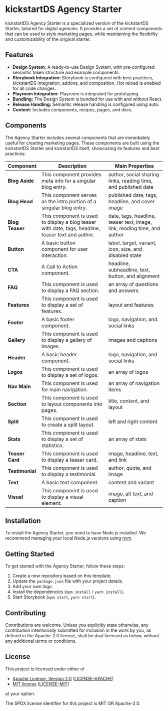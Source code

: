 # kickstartDS Agency Starter

kickstartDS Agency Starter is a specialized version of the kickstartDS Starter, tailored for digital agencies. It provides a set of content components that can be used to style marketing pages, while maintaining the flexibility and customizability of the original starter.

## Features

- **Design System:** A ready-to-use Design System, with pre-configured semantic token structure and example components.
- **Storybook Integration:** Storybook is configured with best practices, kickstartDS integration, addons, and composition. Hot reload is enabled for all code changes.
- **Playroom Integration:** Playroom is integrated for prototyping.
- **Bundling:** The Design System is bundled for use with and without React.
- **Release Handling:** Semantic release handling is configured using auto.
- **Content:** Includes components, recipes, pages, and docs.

## Components

The Agency Starter includes several components that are immediately useful for creating marketing pages. These components are built using the kickstartDS Starter and kickstartDS itself, showcasing its features and best practices:

| Component       | Description                                                                                        | Main Properties                                                          |
| --------------- | -------------------------------------------------------------------------------------------------- | ------------------------------------------------------------------------ |
| **Blog Aside**  | This component provides meta info for a singular blog entry.                                       | author, social sharing links, reading time, and published date           |
| **Blog Head**   | This component serves as the intro portion of a singular blog entry.                               | published date, tags, headline, and cover image                          |
| **Blog Teaser** | This component is used to display a blog teaser with date, tags, headline, teaser text and author. | date, tags, headline, teaser text, image, link, reading time, and author |
| **Button**      | A basic button component for user interaction.                                                     | label, target, variant, icon, size, and disabled state                   |
| **CTA**         | A Call to Action component.                                                                        | headline, subheadline, text, button, and alignment                       |
| **FAQ**         | This component is used to display a FAQ section.                                                   | an array of questions and answers                                        |
| **Features**    | This component is used to display a set of features.                                               | layout and features                                                      |
| **Footer**      | A basic footer component.                                                                          | logo, navigation, and social links                                       |
| **Gallery**     | This component is used to display a gallery of images.                                             | images and captions                                                      |
| **Header**      | A basic header component.                                                                          | logo, navigation, and social links                                       |
| **Logos**       | This component is used to display a set of logos.                                                  | an array of logos                                                        |
| **Nav Main**    | This component is used for main navigation.                                                        | an array of navigation items                                             |
| **Section**     | This component is used to layout components into pages.                                            | title, content, and layout                                               |
| **Split**       | This component is used to create a split layout.                                                   | left and right content                                                   |
| **Stats**       | This component is used to display a set of statistics.                                             | an array of stats                                                        |
| **Teaser Card** | This component is used to display a teaser card.                                                   | image, headline, text, and link                                          |
| **Testimonial** | This component is used to display a testimonial.                                                   | author, quote, and image                                                 |
| **Text**        | A basic text component.                                                                            | content and variant                                                      |
| **Visual**      | This component is used to display a visual element.                                                | image, alt text, and caption                                             |

## Installation

To install the Agency Starter, you need to have Node.js installed. We recommend managing your local Node.js versions using [nvm](https://github.com/nvm-sh/nvm).

## Getting Started

To get started with the Agency Starter, follow these steps:

1. Create a new repository based on this template.
2. Update the `package.json` file with your project details.
3. Add your own logo.
4. Install the dependencies (`npm install` / `yarn install`).
5. Start Storybook (`npm start`, `yarn start`).

## Contributing

Contributions are welcome. Unless you explicitly state otherwise, any contribution intentionally submitted for inclusion in the work by you, as defined in the Apache-2.0 license, shall be dual licensed as below, without any additional terms or conditions.

## License

This project is licensed under either of

- [Apache License, Version 2.0](https://www.apache.org/licenses/LICENSE-2.0) ([LICENSE-APACHE](LICENSE-APACHE))
- [MIT license](https://opensource.org/license/mit/) ([LICENSE-MIT](LICENSE-MIT))

at your option.

The SPDX license identifier for this project is MIT OR Apache-2.0.
